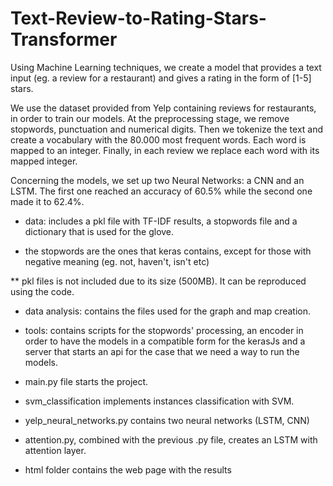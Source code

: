 # Text-Review-to-Rating-Stars-Transformer
Using Machine Learning techniques, we create a model that provides a text input (eg. a review for a restaurant) and gives a rating in the form of [1-5] stars. 

We use the dataset provided from Yelp containing reviews for restaurants, in order to train our models. At the preprocessing stage, we remove stopwords, punctuation and numerical digits. Then we tokenize the text and create a vocabulary with the 80.000 most frequent words. Each word is mapped to an integer. Finally, in each review we replace each word with its mapped integer.

Concerning the models, we set up two Neural Networks: a CNN and an LSTM. The first one reached an accuracy of 60.5% while the second one made it to 62.4%.

- data: includes a pkl file with TF-IDF results, a stopwords file and a dictionary that is used for the glove.

* the stopwords are the ones that keras contains, except for those with negative meaning (eg. not, haven't, isn't etc)

** pkl files is not included due to its size (500MB). It can be reproduced using the code.

- data analysis: contains the files used for the graph and map creation.

- tools: contains scripts for the stopwords' processing, an encoder in order to have the models in a compatible form for the kerasJs and a server that starts an api for the case that we need a way to run the models.

- main.py file starts the project.

- svm_classification implements instances classification with SVM.

- yelp_neural_networks.py contains two neural networks (LSTM, CNN) 

- attention.py, combined with the previous .py file, creates an LSTM with attention layer.

- html folder contains the web page with the results

